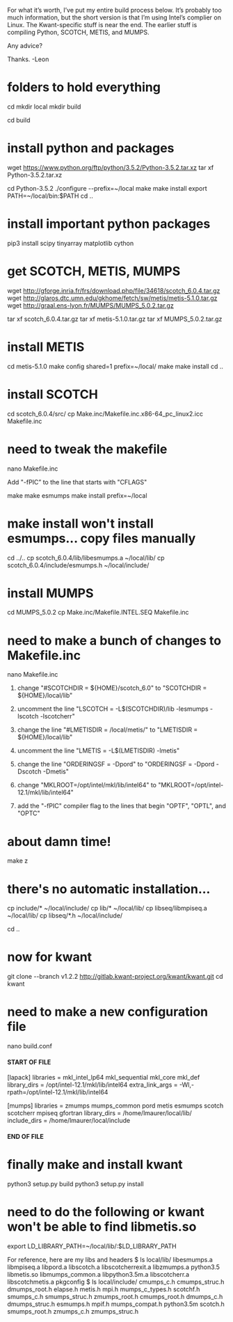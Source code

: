 For what it’s worth, I’ve put my entire build process below. It’s probably too much information, but the short version is that I’m using Intel’s complier on Linux. The Kwant-specific stuff is near the end. The earlier stuff is compiling Python, SCOTCH, METIS, and MUMPS.

Any advice?

Thanks.
-Leon


# folders to hold everything
cd
mkdir local
mkdir build

cd build

# install python and packages
wget https://www.python.org/ftp/python/3.5.2/Python-3.5.2.tar.xz
tar xf Python-3.5.2.tar.xz

cd Python-3.5.2
./configure --prefix=~/local
make
make install
export PATH=~/local/bin:$PATH
cd ..

# install important python packages
pip3 install scipy tinyarray matplotlib cython

# get SCOTCH, METIS, MUMPS
wget http://gforge.inria.fr/frs/download.php/file/34618/scotch_6.0.4.tar.gz
wget http://glaros.dtc.umn.edu/gkhome/fetch/sw/metis/metis-5.1.0.tar.gz
wget http://graal.ens-lyon.fr/MUMPS/MUMPS_5.0.2.tar.gz

tar xf scotch_6.0.4.tar.gz
tar xf metis-5.1.0.tar.gz
tar xf MUMPS_5.0.2.tar.gz

# install METIS
cd metis-5.1.0
make config shared=1 prefix=~/local/
make
make install
cd ..

# install SCOTCH
cd scotch_6.0.4/src/
cp Make.inc/Makefile.inc.x86-64_pc_linux2.icc Makefile.inc

# need to tweak the makefile
nano Makefile.inc

Add "-fPIC” to the line that starts with "CFLAGS"

make
make esmumps
make install prefix=~/local

# make install won't install esmumps... copy files manually
cd ../..
cp scotch_6.0.4/lib/libesmumps.a ~/local/lib/
cp scotch_6.0.4/include/esmumps.h ~/local/include/

# install MUMPS
cd MUMPS_5.0.2
cp Make.inc/Makefile.INTEL.SEQ Makefile.inc

# need to make a bunch of changes to Makefile.inc
nano Makefile.inc

1) change "#SCOTCHDIR  = ${HOME}/scotch_6.0"
to "SCOTCHDIR  = ${HOME}/local/lib"

2) uncomment the line "LSCOTCH    = -L$(SCOTCHDIR)/lib -lesmumps -lscotch -lscotcherr"

3) change the line "#LMETISDIR = /local/metis/"
to "LMETISDIR = ${HOME}/local/lib"

4) uncomment the line "LMETIS    = -L$(LMETISDIR) -lmetis"

5) change the line "ORDERINGSF  = -Dpord"
to "ORDERINGSF  = -Dpord -Dscotch -Dmetis"

6) change "MKLROOT=/opt/intel/mkl/lib/intel64"
to "MKLROOT=/opt/intel-12.1/mkl/lib/intel64"

7) add the "-fPIC" compiler flag to the lines that begin "OPTF", "OPTL", and "OPTC"


# about damn time!
make z

# there's no automatic installation...
cp include/* ~/local/include/
cp lib/* ~/local/lib/
cp libseq/libmpiseq.a ~/local/lib/
cp libseq/*.h ~/local/include/

cd ..

# now for kwant
git clone --branch v1.2.2  http://gitlab.kwant-project.org/kwant/kwant.git
cd kwant

# need to make a new configuration file
nano build.conf

#### START OF FILE

[lapack]
libraries = mkl_intel_lp64 mkl_sequential mkl_core mkl_def
library_dirs = /opt/intel-12.1/mkl/lib/intel64
extra_link_args = -Wl,-rpath=/opt/intel-12.1/mkl/lib/intel64

[mumps]
libraries = zmumps mumps_common pord metis esmumps scotch scotcherr mpiseq gfortran
library_dirs = /home/lmaurer/local/lib/
include_dirs = /home/lmaurer/local/include

#### END OF FILE

# finally make and install kwant
python3 setup.py build
python3 setup.py install

# need to do the following or kwant won't be able to find libmetis.so
export LD_LIBRARY_PATH=~/local/lib/:$LD_LIBRARY_PATH


For reference, here are my libs and headers
$ ls local/lib/
libesmumps.a  libmpiseq.a        libpord.a        libscotch.a
libscotcherrexit.a  libzmumps.a  python3.5 libmetis.so   libmumps_common.a
libpython3.5m.a  libscotcherr.a  libscotchmetis.a    pkgconfig
$ ls local/include/
cmumps_c.h     cmumps_struc.h  dmumps_root.h   elapse.h   metis.h  mpi.h
mumps_c_types.h  scotchf.h  smumps_c.h     smumps_struc.h  zmumps_root.h
cmumps_root.h  dmumps_c.h      dmumps_struc.h  esmumps.h  mpif.h
mumps_compat.h  python3.5m       scotch.h   smumps_root.h  zmumps_c.h
zmumps_struc.h